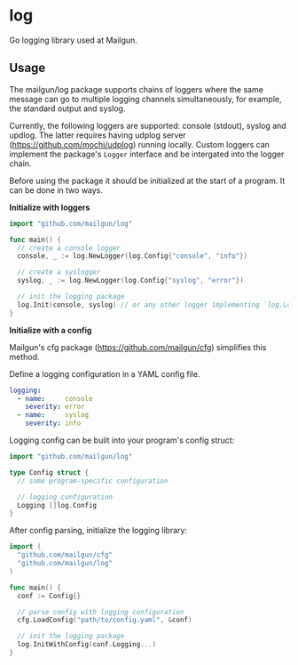 log
===

Go logging library used at Mailgun.

Usage
-----

The mailgun/log package supports chains of loggers where the same message can go to multiple logging channels simultaneously, for example, the standard output and syslog.

Currently, the following loggers are supported: console (stdout), syslog and updlog. The latter requires having udplog server (https://github.com/mochi/udplog) running locally. Custom loggers can implement the package's `Logger` interface and be intergated into the logger chain.

Before using the package it should be initialized at the start of a program. It can be done in two ways.

**Initialize with loggers**

```go
import "github.com/mailgun/log"

func main() {
  // create a console logger
  console, _ := log.NewLogger(log.Config{"console", "info"})

  // create a syslogger
  syslog, _ := log.NewLogger(log.Config{"syslog", "error"})

  // init the logging package
  log.Init(console, syslog) // or any other logger implementing `log.Logger` can be provided
}
```

**Initialize with a config**

Mailgun's cfg package (https://github.com/mailgun/cfg) simplifies this method.

Define a logging configuration in a YAML config file.

```yaml
logging:
  - name:     console
    severity: error
  - name:     syslog
    severity: info
```

Logging config can be built into your program's config struct:

```go
import "github.com/mailgun/log"

type Config struct {
  // some program-specific configuration

  // logging configuration
  Logging []log.Config
}
```

After config parsing, initialize the logging library:

```go
import (
  "github.com/mailgun/cfg"
  "github.com/mailgun/log"
)

func main() {
  conf := Config{}

  // parse config with logging configuration
  cfg.LoadConfig("path/to/config.yaml", &conf)

  // init the logging package
  log.InitWithConfig(conf.Logging...)
}
```
